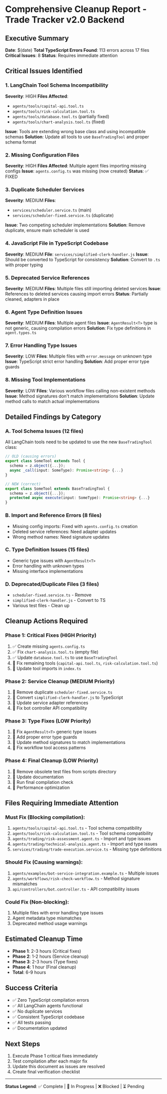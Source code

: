 # Comprehensive Cleanup Report - Trade Tracker v2.0 Backend

## Executive Summary

**Date**: $(date)
**Total TypeScript Errors Found**: 113 errors across 17 files
**Critical Issues**: 8
**Status**: Requires immediate attention

## Critical Issues Identified

### 1. **LangChain Tool Schema Incompatibility**

**Severity**: HIGH
**Files Affected**:

- `agents/tools/capital-api.tool.ts`
- `agents/tools/risk-calculation.tool.ts`
- `agents/tools/database.tool.ts` (partially fixed)
- `agents/tools/chart-analysis.tool.ts` (fixed)

**Issue**: Tools are extending wrong base class and using incompatible schemas
**Solution**: Update all tools to use `BaseTradingTool` and proper schema format

### 2. **Missing Configuration Files**

**Severity**: HIGH
**Files Affected**: Multiple agent files importing missing configs
**Issue**: `agents.config.ts` was missing (now created)
**Status**: ✅ FIXED

### 3. **Duplicate Scheduler Services**

**Severity**: MEDIUM
**Files**:

- `services/scheduler.service.ts` (main)
- `services/scheduler-fixed.service.ts` (duplicate)

**Issue**: Two competing scheduler implementations
**Solution**: Remove duplicate, ensure main scheduler is used

### 4. **JavaScript File in TypeScript Codebase**

**Severity**: MEDIUM
**File**: `services/simplified-clerk-handler.js`
**Issue**: Should be converted to TypeScript for consistency
**Solution**: Convert to `.ts` with proper typing

### 5. **Deprecated Service References**

**Severity**: MEDIUM
**Files**: Multiple files still importing deleted services
**Issue**: References to deleted services causing import errors
**Status**: Partially cleaned, adapters in place

### 6. **Agent Type Definition Issues**

**Severity**: MEDIUM
**Files**: Multiple agent files
**Issue**: `AgentResult<T>` type is not generic, causing compilation errors
**Solution**: Fix type definitions in `agent.types.ts`

### 7. **Error Handling Type Issues**

**Severity**: LOW
**Files**: Multiple files with `error.message` on unknown type
**Issue**: TypeScript strict error handling
**Solution**: Add proper error type guards

### 8. **Missing Tool Implementations**

**Severity**: LOW
**Files**: Various workflow files calling non-existent methods
**Issue**: Method signatures don't match implementations
**Solution**: Update method calls to match actual implementations

## Detailed Findings by Category

### A. Tool Schema Issues (12 files)

All LangChain tools need to be updated to use the new `BaseTradingTool` class:

```typescript
// OLD (causing errors)
export class SomeTool extends Tool {
  schema = z.object({...});
  async _call(input: SomeType): Promise<string> {...}
}

// NEW (correct)
export class SomeTool extends BaseTradingTool {
  schema = z.object({...});
  protected async execute(input: SomeType): Promise<string> {...}
}
```

### B. Import and Reference Errors (8 files)

- Missing config imports: Fixed with `agents.config.ts` creation
- Deleted service references: Need adapter updates
- Wrong method names: Need signature updates

### C. Type Definition Issues (15 files)

- Generic type issues with `AgentResult<T>`
- Error handling with unknown types
- Missing interface implementations

### D. Deprecated/Duplicate Files (3 files)

- `scheduler-fixed.service.ts` - Remove
- `simplified-clerk-handler.js` - Convert to TS
- Various test files - Clean up

## Cleanup Actions Required

### Phase 1: Critical Fixes (HIGH Priority)

1. ✅ Create missing `agents.config.ts`
2. ✅ Fix `chart-analysis.tool.ts` (empty file)
3. ✅ Update `database.tool.ts` to use `BaseTradingTool`
4. 🔄 Fix remaining tools (`capital-api.tool.ts`, `risk-calculation.tool.ts`)
5. 🔄 Update tool imports in `index.ts`

### Phase 2: Service Cleanup (MEDIUM Priority)

1. 🔄 Remove duplicate `scheduler-fixed.service.ts`
2. 🔄 Convert `simplified-clerk-handler.js` to TypeScript
3. 🔄 Update service adapter references
4. 🔄 Fix bot controller API compatibility

### Phase 3: Type Fixes (LOW Priority)

1. 🔄 Fix `AgentResult<T>` generic type issues
2. 🔄 Add proper error type guards
3. 🔄 Update method signatures to match implementations
4. 🔄 Fix workflow tool access patterns

### Phase 4: Final Cleanup (LOW Priority)

1. 🔄 Remove obsolete test files from scripts directory
2. 🔄 Update documentation
3. 🔄 Run final compilation check
4. 🔄 Performance optimization

## Files Requiring Immediate Attention

### Must Fix (Blocking compilation):

1. `agents/tools/capital-api.tool.ts` - Tool schema compatibility
2. `agents/tools/risk-calculation.tool.ts` - Tool schema compatibility
3. `agents/trading/risk-assessment.agent.ts` - Import and type issues
4. `agents/trading/technical-analysis.agent.ts` - Import and type issues
5. `services/trading/trade-execution.service.ts` - Missing type definitions

### Should Fix (Causing warnings):

1. `agents/examples/bot-service-integration.example.ts` - Multiple issues
2. `agents/workflows/risk-check-workflow.ts` - Method signature mismatches
3. `api/controllers/bot.controller.ts` - API compatibility issues

### Could Fix (Non-blocking):

1. Multiple files with error handling type issues
2. Agent metadata type mismatches
3. Deprecated method usage warnings

## Estimated Cleanup Time

- **Phase 1**: 2-3 hours (Critical fixes)
- **Phase 2**: 1-2 hours (Service cleanup)
- **Phase 3**: 2-3 hours (Type fixes)
- **Phase 4**: 1 hour (Final cleanup)
- **Total**: 6-9 hours

## Success Criteria

- ✅ Zero TypeScript compilation errors
- ✅ All LangChain agents functional
- ✅ No duplicate services
- ✅ Consistent TypeScript codebase
- ✅ All tests passing
- ✅ Documentation updated

## Next Steps

1. Execute Phase 1 critical fixes immediately
2. Test compilation after each major fix
3. Update this document as issues are resolved
4. Create final verification checklist

---

**Status Legend**:
✅ Complete | 🔄 In Progress | ❌ Blocked | ⏳ Pending
